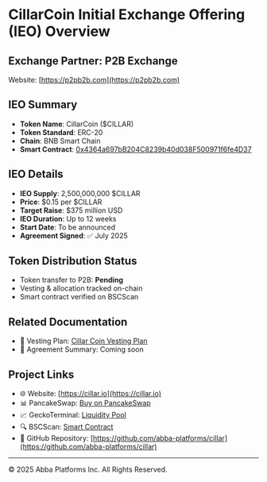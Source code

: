 # CillarCoin Initial Exchange Offering (IEO) Overview

## Exchange Partner: P2B Exchange

Website: [https://p2pb2b.com](https://p2pb2b.com)

## IEO Summary

-   **Token Name**: CillarCoin ($CILLAR)
-   **Token Standard**: ERC-20
-   **Chain**: BNB Smart Chain
-   **Smart Contract**: [0x4364a697bB204C8239b40d038F500971f6fe4D37](https://bscscan.com/token/0x4364a697bB204C8239b40d038F500971f6fe4D37)

## IEO Details

-   **IEO Supply**: 2,500,000,000 $CILLAR
-   **Price**: $0.15 per $CILLAR
-   **Target Raise**: $375 million USD
-   **IEO Duration**: Up to 12 weeks
-   **Start Date**: To be announced
-   **Agreement Signed**: ✅ July 2025

## Token Distribution Status

-   Token transfer to P2B: **Pending**
-   Vesting & allocation tracked on-chain
-   Smart contract verified on BSCScan

## Related Documentation

-   📄 Vesting Plan: [Cillar Coin Vesting Plan](./docsVESTING_PLAN.md)
-   📄 Agreement Summary: Coming soon

## Project Links

-   🌐 Website: [https://cillar.io](https://cillar.io)
-   📊 PancakeSwap: [Buy on PancakeSwap](https://pancakeswap.finance/swap?outputCurrency=0x4364a697bB204C8239b40d038F500971f6fe4D37)
-   📈 GeckoTerminal: [Liquidity Pool](https://www.geckoterminal.com/bsc/pools/0x4364a697bB204C8239b40d038F500971f6fe4D37)
-   🔍 BSCScan: [Smart Contract](https://bscscan.com/token/0x4364a697bB204C8239b40d038F500971f6fe4D37)
-   📁 GitHub Repository: [https://github.com/abba-platforms/cillar](https://github.com/abba-platforms/cillar)

----------

© 2025 Abba Platforms Inc. All Rights Reserved.
